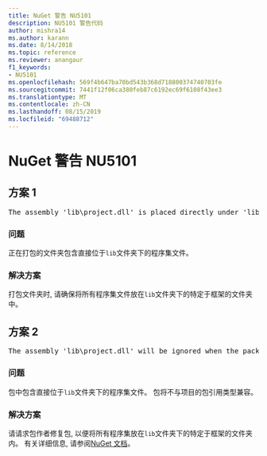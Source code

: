 ```yaml
---
title: NuGet 警告 NU5101
description: NU5101 警告代码
author: mishra14
ms.author: karann
ms.date: 8/14/2018
ms.topic: reference
ms.reviewer: anangaur
f1_keywords:
- NU5101
ms.openlocfilehash: 569f4b647ba70bd543b368d718800374740703fe
ms.sourcegitcommit: 7441f12f06ca380feb87c6192ec69f6108f43ee3
ms.translationtype: MT
ms.contentlocale: zh-CN
ms.lasthandoff: 08/15/2019
ms.locfileid: "69488712"
---
```

# <a name="nuget-warning-nu5101"></a>NuGet 警告 NU5101

## <a name="scenario-1"></a>方案 1
<pre>The assembly 'lib\project.dll' is placed directly under 'lib' folder. It is recommended that assemblies be placed inside a framework-specific folder. Move it into a framework-specific folder.</pre>

### <a name="issue"></a>问题

正在打包的文件夹包含直接位于`lib`文件夹下的程序集文件。


### <a name="solution"></a>解决方案

打包文件夹时, 请确保将所有程序集文件放在`lib`文件夹下的特定于框架的文件夹中。


## <a name="scenario-2"></a>方案 2
<pre>The assembly 'lib\project.dll' will be ignored when the package is installed after the migration.</pre>

### <a name="issue"></a>问题

包中包含直接位于`lib`文件夹下的程序集文件。 包将不与项目的包引用类型兼容。


### <a name="solution"></a>解决方案

请请求包作者修复包, 以便将所有程序集放在`lib`文件夹下的特定于框架的文件夹内。 有关详细信息, 请参阅[NuGet 文档](https://docs.microsoft.com/en-us/nuget/consume-packages/migrate-packages-config-to-package-reference)。


